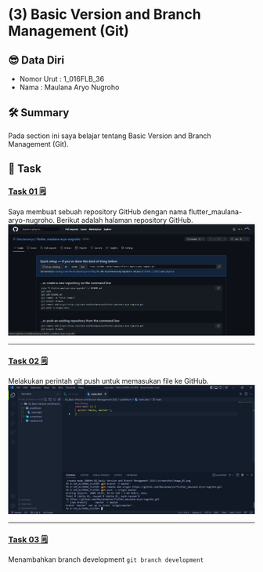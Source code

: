 # (3) Basic Version and Branch Management (Git)

## 😎 Data Diri
- Nomor Urut : 1_016FLB_36
- Nama : Maulana Aryo Nugroho

## 🛠️ Summary
Pada section ini saya belajar tentang Basic Version  and Branch Management (Git).

## 📘 Task
### [Task 01 🗒](#descriptive-)
Saya membuat sebuah repository GitHub dengan nama flutter_maulana-aryo-nugroho. Berikut adalah halaman repository GitHub.
![Test](screenshot/image_01.png)

---
### [Task 02 🗒](#descriptive-)
Melakukan perintah git push untuk memasukan file ke GitHub.
![Test](screenshot/image_02.png)

---
### [Task 03 🗒](#descriptive-)
Menambahkan branch development
```git branch development```